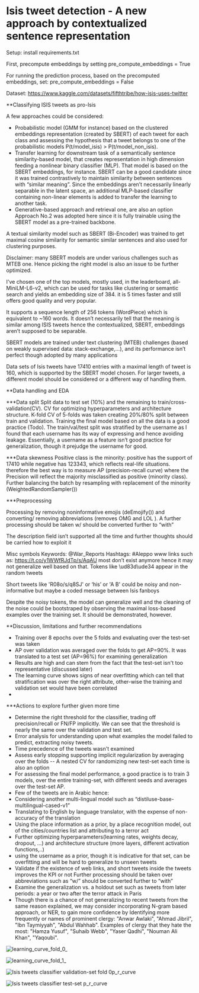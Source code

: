 # Isis tweet detection - A new approach by contextualized sentence representation
Setup: 
install requirements.txt 

First, precompute embeddings by setting 
pre_compute_embeddings = True 

For running the prediction process, based on the precomputed embeddings, set: pre_compute_embeddings = False

Dataset: https://www.kaggle.com/datasets/fifthtribe/how-isis-uses-twitter

**Classifying ISIS tweets as pro-Isis 

A few approaches could be considered: 
 - Probabilistic model (GMM for instance) based on the clustered embeddings representation (created by SBERT) of each tweet for each class and assessing the hypothesis that a tweet belongs to one of the probabilistic models P(t/model_isis) > P(t/model_non_isis).
 - Transfer learning for downstream task of a semantically sentence similarity-based model, that creates representation in high dimension feeding a nonlinear binary classifier (MLP). That model is based on the SBERT embeddings, for instance. SBERT can be a good candidate since it was trained contrastively to maintain similarity between sentences with “similar meaning”. Since the embeddings aren’t necessarily linearly separable in the latent space, an additional MLP-based classifier containing non-linear elements is added to transfer the learning to another task. 
  - Generative-based approach and retrieval one, are also an option
Approach No.2 was adopted here since it is fully trainable using the SBERT model as a pre-trained backbone. 

A textual similarity model such as SBERT (Bi-Encoder) was trained to get maximal cosine similarity for semantic similar sentences and also used for clustering purposes. 

Disclaimer: many SBERT models are under various challenges such as MTEB one. Hence picking the right model is also an issue to be further optimized.

I've chosen one of the top models, mostly used, in the leaderboard, all-MiniLM-L6-v2, which can be used for tasks like clustering or semantic search and yields an embedding size of 384. it is 5 times faster and still offers good quality and very popular.

It supports a sequence length of 256 tokens (WordPiece) which is equivalent to ~160 words. It doesn’t necessarily tell that the meaning is similar among ISIS tweets hence the contextualized, SBERT, embeddings aren’t supposed to be separable.

SBERT models are trained under text clustering (MTEB) challenges (based on weakly supervised data: stack-exchange,...), and its performance isn’t perfect though adopted by many applications

Data sets of Isis tweets have 17410 entries with a maximal length of tweet is 160, which is supported by the SBERT model chosen. For larger tweets, a different model should be considered or a different way of handling them.


**Data handling and EDA

***Data split
Split data to test set (10%) and the remaining to train/cross-validation(CV). CV for optimizing hyperparameters and architecture structure. K-fold CV of 5-folds was taken creating 20%/80% split between train and validation. Training the final model based on all the data is a good practice (Todo).
The train/val/test split was stratified by the username as I found that each username has its way of expressing and hence avoiding leakage. Essentially, a username as a feature isn’t good practice for generalization, though it prejudge the username for good.

***Data skewness
Positive class is the minority: positive has the support of 17410 while negative has 123343, which reflects real-life situations. therefore the best way is to measure AP (precision-recall curve) where the Precision will reflect the majority misclassified as positive (minority class). Further balancing the batch by resampling with replacement of the minority (WeightedRandomSampler())


***Preprocessing

Processing by removing noninformative emojis (deEmojify()) and converting/ removing abbreviations  (removes OMG and LOL ). A further processing should be taken w/ should be converted further to “with”

The description field isn’t supported all the time and further thoughts should be carried how to exploit it

Misc symbols
Keywords:  @War_Reports 
Hashtags:  #Aleppo
www links such as: https://t.co/y1WWfRJdTp/s/AqAU  most don’t exist anymore hence it may not generalize well based on that.
Tokens like \ud83d\ude34 appear in the random tweets

Short tweets like 'R08o/s/q8SJ' or ‘his’ or 'A B' could be noisy and non-informative but maybe a coded message  between Isis fanboys 

Despite the noisy tokens, the model can generalize well and the cleaning of the noise could be bootstraped by observing the maximal loss-based examples over the training set. It should be demonstrated, however. 

**Discussion, limitations and further recommendations

- Training over 8 epochs over the 5 folds and evaluating over the test-set was taken
- AP over validation was averaged over the folds to get AP=90%. It was translated to a test set (AP=96%) for examining generalization
- Results are high and can stem from the fact that the test-set isn't too representative (discussed later)
- The learning curve shows signs of near overfitting which can tell that stratification was over the right attribute, other-wise the training and validation set would have been correlated
- 
***Actions to explore further given more time
 - Determine the right threshold for the classifier, trading off precision/recall or FN/FP implicitly. We can see that the threshold is nearly the same over the validation and test set.   
 - Error analysis for understanding upon what examples the model failed to predict, extracting noisy tweets. 
 - Time precedence of the tweets wasn't examined 
 - Assess early stopping supporting implicit regularization by averaging over the folds
 -- A nested CV for randomizing new test-set each time is also an option
 - For assessing the final model performance, a good practice is to train 3 models, over the entire training-set, with different seeds and averages over the test-set AP.
 - Few of the tweets are in Arabic hence:
 -  Considering another multi-lingual model such as “distiluse-base-multilingual-cased-v1”
 -  Translating to English by language translator, with the expense of non-accuracy of the translation
 - Using the place information as a prior, by a place recognition model, out of the cities/countries list and attributing to a terror act
 - Further optimizing hyperparameters(learning rates, weights decay, dropout, …) and architecture structure (more layers, different activation functions,..)
 - using the username as a prior, though it is indicative for that set, can be overfitting and will be hard to generalize to unseen tweets
 - Validate if the existence of web links, and short tweets inside the tweets improves the KPI or not
Further processing should be taken over abbreviations such as “w/” should be converted further to “with”
 - Examine the generalization vs. a holdout set such as tweets from later periods: a year or two after the terror attack in Paris
 - Though there is a chance of not generalizing to recent tweets from the same reason explained, we may consider incorporating N-gram based approach, or NER, to gain more confidence by Identifying more frequently or names of prominent clergy:  "Anwar Awlaki", "Ahmad Jibril", "Ibn Taymiyyah", "Abdul Wahhab". Examples of clergy that they hate the most: "Hamza Yusuf", "Suhaib Webb", "Yaser Qadhi", "Nouman Ali Khan", "Yaqoubi".

![learning_curve_fold_0_](https://github.com/hanochk/Isis_tweet_detection/assets/8217391/f19d44f1-8659-42cf-a46f-1d4cf270cbe4)

![learning_curve_fold_1_](https://github.com/hanochk/Isis_tweet_detection/assets/8217391/e1a10e0d-6f98-4b6e-a4fd-4b1724e6c9e3)

![Isis tweets classifier validation-set fold 0p_r_curve](https://github.com/hanochk/Isis_tweet_detection/assets/8217391/f0441141-af1a-4c69-ac48-db7e71a96279)


![Isis tweets classifier test-set p_r_curve](https://github.com/hanochk/Isis_tweet_detection/assets/8217391/76dde5c9-5bc3-495f-8121-8236a0eb03b7)
